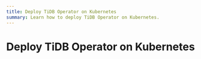 ```yaml
---
title: Deploy TiDB Operator on Kubernetes
summary: Learn how to deploy TiDB Operator on Kubernetes.
---
```


# Deploy TiDB Operator on Kubernetes
